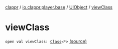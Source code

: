 [clappr](../../index.md) / [io.clappr.player.base](../index.md) / [UIObject](index.md) / [viewClass](.)

# viewClass

`open val viewClass: `[`Class`](http://docs.oracle.com/javase/6/docs/api/java/lang/Class.html)`<*>` [(source)](https://github.com/clappr/clappr-android/tree/dev/clappr/src/main/kotlin/io/clappr/player/base/UIObject.kt#L10)